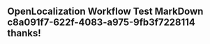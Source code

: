 <properties
ms.topic="hero-topic"
ms.test1="hero-topic"
ms.test2="test"/>

## OpenLocalization Workflow Test MarkDown c8a091f7-622f-4083-a975-9fb3f7228114 thanks!
